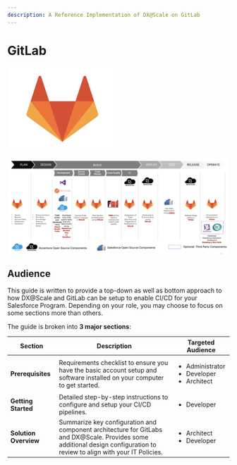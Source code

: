 ```yaml
---
description: A Reference Implementation of DX@Scale on GitLab
---
```


# GitLab

![GitLab](<../../.gitbook/assets/image (20) (1).png>)

![A Reference Implementation of DX@Scale on GitLab](<../../.gitbook/assets/image (7) (1).png>)

## Audience

This guide is written to provide a top-down as well as bottom approach to how DX@Scale and GitLab can be setup to enable CI/CD for your Salesforce Program. Depending on your role, you may choose to focus on some sections more than others.

The guide is broken into **3 major sections**:

| Section               | Description                                                                                                                                                              | Targeted Audience                                                   |
| --------------------- | ------------------------------------------------------------------------------------------------------------------------------------------------------------------------ | ------------------------------------------------------------------- |
| **Prerequisites**     | Requirements checklist to ensure you have the basic account setup and software installed on your computer to get started.                                                | <ul><li>Administrator</li><li>Developer</li><li>Architect</li></ul> |
| **Getting Started**   | Detailed step-by-step instructions to configure and setup your CI/CD pipelines.                                                                                          | <ul><li>Developer</li></ul>                                         |
| **Solution Overview** | Summarize key configuration and component architecture for GitLabs and DX@Scale. Provides some additional design configuration to review to align with your IT Policies. | <ul><li>Architect</li><li>Developer</li></ul>                       |

